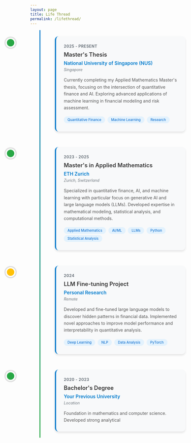 ```yaml
---
layout: page
title: Life Thread
permalink: /lifethread/
---
```


<style>
.timeline {
  position: relative;
  padding: 20px 0;
  max-width: 800px;
  margin: 0 auto;
}

.timeline:before {
  content: '';
  position: absolute;
  left: 30px;
  top: 0;
  bottom: 0;
  width: 3px;
  background: linear-gradient(to bottom, #007acc, #28a745);
}

.timeline-item {
  position: relative;
  margin-bottom: 50px;
  padding-left: 80px;
}

.timeline-item:last-child {
  margin-bottom: 0;
}

.timeline-marker {
  position: absolute;
  left: -80px;
  top: 5px;
  width: 24px;
  height: 24px;
  border-radius: 50%;
  border: 4px solid #fff;
  box-shadow: 0 0 0 4px #e0e0e0;
  z-index: 2;
}

.timeline-marker.education {
  background: #28a745;
}

.timeline-marker.work {
  background: #007acc;
}

.timeline-marker.project {
  background: #ffc107;
}

.timeline-marker.achievement {
  background: #dc3545;
}

.timeline-content {
  background: #f8f9fa;
  border-radius: 12px;
  padding: 25px;
  box-shadow: 0 4px 6px rgba(0,0,0,0.1);
  border-left: 4px solid #007acc;
  transition: transform 0.2s ease, box-shadow 0.2s ease;
}

.timeline-content:hover {
  transform: translateY(-2px);
  box-shadow: 0 6px 12px rgba(0,0,0,0.15);
}

.timeline-date {
  font-size: 0.9em;
  color: #6c757d;
  font-weight: 700;
  margin-bottom: 8px;
  text-transform: uppercase;
  letter-spacing: 0.5px;
}

.timeline-title {
  margin: 0 0 8px 0;
  color: #333;
  font-size: 1.3em;
  font-weight: 600;
}

.timeline-organization {
  font-weight: 600;
  color: #007acc;
  margin-bottom: 4px;
  font-size: 1.1em;
}

.timeline-location {
  font-size: 0.9em;
  color: #6c757d;
  margin-bottom: 15px;
  font-style: italic;
}

.timeline-description {
  margin: 0;
  line-height: 1.6;
  color: #555;
}

.timeline-skills {
  margin-top: 15px;
}

.skill-tag {
  display: inline-block;
  background: #e3f2fd;
  color: #1976d2;
  padding: 4px 12px;
  border-radius: 20px;
  font-size: 0.8em;
  margin: 2px 4px 2px 0;
  font-weight: 500;
}

@media (max-width: 768px) {
  .timeline:before {
    left: 20px;
  }
  
  .timeline-item {
    padding-left: 60px;
  }
  
  .timeline-marker {
    left: -60px;
    width: 20px;
    height: 20px;
  }
  
  .timeline-content {
    padding: 20px;
  }
}
</style>

<div class="timeline">
  
  <div class="timeline-item">
    <div class="timeline-marker education"></div>
    <div class="timeline-content">
      <div class="timeline-date">2025 - Present</div>
      <h3 class="timeline-title">Master's Thesis</h3>
      <div class="timeline-organization">National University of Singapore (NUS)</div>
      <div class="timeline-location">Singapore</div>
      <p class="timeline-description">
        Currently completing my Applied Mathematics Master's thesis, focusing on the intersection of quantitative finance and AI. Exploring advanced applications of machine learning in financial modeling and risk assessment.
      </p>
      <div class="timeline-skills">
        <span class="skill-tag">Quantitative Finance</span>
        <span class="skill-tag">Machine Learning</span>
        <span class="skill-tag">Research</span>
      </div>
    </div>
  </div>

  <div class="timeline-item">
    <div class="timeline-marker education"></div>
    <div class="timeline-content">
      <div class="timeline-date">2023 - 2025</div>
      <h3 class="timeline-title">Master's in Applied Mathematics</h3>
      <div class="timeline-organization">ETH Zurich</div>
      <div class="timeline-location">Zurich, Switzerland</div>
      <p class="timeline-description">
        Specialized in quantitative finance, AI, and machine learning with particular focus on generative AI and large language models (LLMs). Developed expertise in mathematical modeling, statistical analysis, and computational methods.
      </p>
      <div class="timeline-skills">
        <span class="skill-tag">Applied Mathematics</span>
        <span class="skill-tag">AI/ML</span>
        <span class="skill-tag">LLMs</span>
        <span class="skill-tag">Python</span>
        <span class="skill-tag">Statistical Analysis</span>
      </div>
    </div>
  </div>

  <div class="timeline-item">
    <div class="timeline-marker project"></div>
    <div class="timeline-content">
      <div class="timeline-date">2024</div>
      <h3 class="timeline-title">LLM Fine-tuning Project</h3>
      <div class="timeline-organization">Personal Research</div>
      <div class="timeline-location">Remote</div>
      <p class="timeline-description">
        Developed and fine-tuned large language models to discover hidden patterns in financial data. Implemented novel approaches to improve model performance and interpretability in quantitative analysis.
      </p>
      <div class="timeline-skills">
        <span class="skill-tag">Deep Learning</span>
        <span class="skill-tag">NLP</span>
        <span class="skill-tag">Data Analysis</span>
        <span class="skill-tag">PyTorch</span>
      </div>
    </div>
  </div>

  <!-- Add your earlier education/work experiences here -->
  <div class="timeline-item">
    <div class="timeline-marker education"></div>
    <div class="timeline-content">
      <div class="timeline-date">2020 - 2023</div>
      <h3 class="timeline-title">Bachelor's Degree</h3>
      <div class="timeline-organization">Your Previous University</div>
      <div class="timeline-location">Location</div>
      <p class="timeline-description">
        Foundation in mathematics and computer science. Developed strong analytical